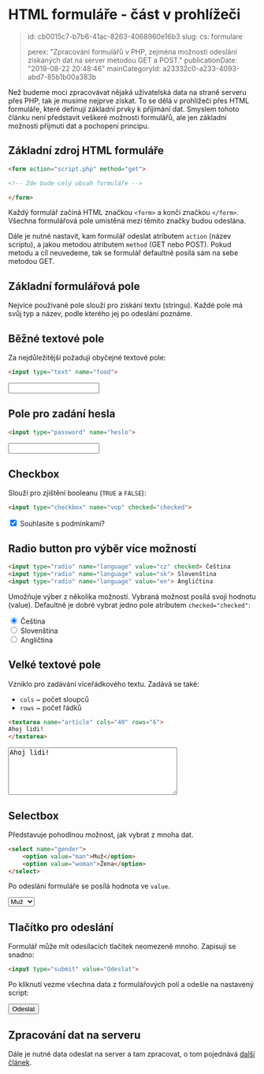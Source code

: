 HTML formuláře - část v prohlížeči
==================================

> id: cb0015c7-b7b6-41ac-8263-4068960e16b3
> slug:
> 	cs: formulare
> 
> perex: "Zpracování formulářů v PHP, zejména možnosti odeslání získaných dat na server metodou GET a POST."
> publicationDate: "2019-08-22 20:48:46"
> mainCategoryId: a23332c0-a233-4093-abd7-85b1b00a383b

Než budeme moci zpracovávat nějaká uživatelská data na straně serveru přes PHP, tak je musíme nejprve získat. To se dělá v prohlížeči přes HTML formuláře, které definují základní prvky k přijímání dat. Smyslem tohoto článku není představit veškeré možnosti formulářů, ale jen základní možnosti přijmutí dat a pochopení principu.

Základní zdroj HTML formuláře
-----------------------------

```html
<form action="script.php" method="get">

<!-- Zde bude celý obsah formuláře -->

</form>
```


Každý formulář začíná HTML značkou `<form>` a končí značkou `</form>`. Všechna formulářová pole umístěná mezi těmito značky budou odeslána.

Dále je nutné nastavit, kam formulář odeslat atributem `action` (název scriptu), a jakou metodou atributem `method` (GET nebo POST). Pokud metodu a cíl neuvedeme, tak se formulář defaultně posílá sám na sebe metodou GET.

Základní formulářová pole
-------------------------

Nejvíce používané pole slouží pro získání textu (stringu). Každé pole má svůj typ a název, podle kterého jej po odeslání poznáme.

Běžné textové pole
------------------

Za nejdůležitější požaduji obyčejné textové pole:

```html
<input type="text" name="food">
```

<input type="text" name="food">

Pole pro zadání hesla
---------------------

```html
<input type="password" name="heslo">
```

<input type="password" name="heslo">

Checkbox
--------

Slouží pro zjištění booleanu (`TRUE` a `FALSE`):

```html
<input type="checkbox" name="vop" checked="checked">
```

<label>
	<input type="checkbox" name="vop" checked="checked"> Souhlasíte s podmínkami?
</label>

Radio button pro výběr více možností
------------------------------------

```html
<input type="radio" name="language" value="cz" checked> Čeština
<input type="radio" name="language" value="sk"> Slovenština
<input type="radio" name="language" value="en"> Angličtina
```


Umožňuje výber z několika možností. Vybraná možnost posílá svojí hodnotu (value). Defaultně je dobré vybrat jedno pole atributem `checked="checked"`:

<label>
	<input type="radio" name="language" value="cz" checked="checked"> Čeština
</label><br>
<label>
	<input type="radio" name="language" value="sk"> Slovenština
</label><br>
<label>
	<input type="radio" name="language" value="en"> Angličtina
</label>

Velké textové pole
------------------

Vzniklo pro zadávání víceřádkového textu. Zadává se také:

- `cols` ~ počet sloupců
- `rows` ~ počet řádků

```html
<textarea name="article" cols="40" rows="6">
Ahoj lidi!
</textarea>
```

<textarea name="article" cols="40" rows="6">
Ahoj lidi!
</textarea>

Selectbox
---------

Představuje pohodlnou možnost, jak vybrat z mnoha dat.

```html
<select name="gender">
	<option value="man">Muž</option>
	<option value="woman">Žena</option>
</select>
```

Po odeslání formuláře se posílá hodnota ve `value`.

<select name="gender">
	<option value="man">Muž</option>
	<option value="woman">Žena</option>
</select>

Tlačítko pro odeslání
---------------------

Formulář může mít odesílacích tlačítek neomezeně mnoho. Zapisují se snadno:

```html
<input type="submit" value="Odeslat">
```

Po kliknutí vezme všechna data z formulářových polí a odešle na nastavený script:

<input type="submit" value="Odeslat">

Zpracování dat na serveru
-------------------------

Dále je nutné data odeslat na server a tam zpracovat, o tom pojednává <a href="/zpracovni-formularu-v-php">další článek</a>.
